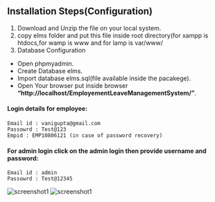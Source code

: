 ## Installation Steps(Configuration)

1. Download and Unzip the file on your local system.
2. copy elms folder and put this file inside root directory(for xampp is htdocs,for wamp is www and for lamp is var/www/
3. Database Configuration

* Open phpmyadmin.
* Create Database elms.
* Import database elms.sql(file available inside the pacakege).
* Open Your browser put inside browser **“http://localhost/EmployementLeaveManagementSystem/”**.


#### Login details for employee:
```
Email id : vanigupta@gmail.com
Passowrd : Test@123
Empid : EMP10806121 (in case of password recovery)
```

#### For admin login click on the admin login then provide username and password:
```
Email id : admin
Passowrd : Test@12345
```

![screenshot1](https://github.com/vanigupta20024/IT-Project_ELMS/blob/master/img1.PNG)
![screenshot1](https://github.com/vanigupta20024/IT-Project_ELMS/blob/master/img1.PNG)
